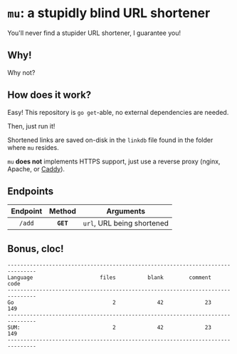 # `mu`: a stupidly blind URL shortener

You'll never find a stupider URL shortener, I guarantee you!

## Why!

Why not? 

## How does it work?

Easy! This repository is `go get`-able, no external dependencies are needed.

Then, just run it!

Shortened links are saved on-disk in the `linkdb` file found in the folder where `mu` resides.

`mu` **does not** implements HTTPS support, just use a reverse proxy (nginx, Apache, or [Caddy](https://caddyserver.com/)).

## Endpoints

**Endpoint**|**Method**|**Arguments**
:-----:|:-----:|:-----:
|`/add`|**`GET`**|`url`, URL being shortened|

## Bonus, cloc!

```
-------------------------------------------------------------------------------
Language                     files          blank        comment           code
-------------------------------------------------------------------------------
Go                               2             42             23            149
-------------------------------------------------------------------------------
SUM:                             2             42             23            149
-------------------------------------------------------------------------------
```
